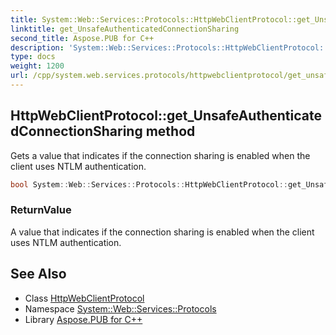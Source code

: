 ```yaml
---
title: System::Web::Services::Protocols::HttpWebClientProtocol::get_UnsafeAuthenticatedConnectionSharing method
linktitle: get_UnsafeAuthenticatedConnectionSharing
second_title: Aspose.PUB for C++
description: 'System::Web::Services::Protocols::HttpWebClientProtocol::get_UnsafeAuthenticatedConnectionSharing method. Gets a value that indicates if the connection sharing is enabled when the client uses NTLM authentication in C++.'
type: docs
weight: 1200
url: /cpp/system.web.services.protocols/httpwebclientprotocol/get_unsafeauthenticatedconnectionsharing/
---
```

## HttpWebClientProtocol::get_UnsafeAuthenticatedConnectionSharing method


Gets a value that indicates if the connection sharing is enabled when the client uses NTLM authentication.

```cpp
bool System::Web::Services::Protocols::HttpWebClientProtocol::get_UnsafeAuthenticatedConnectionSharing()
```


### ReturnValue

A value that indicates if the connection sharing is enabled when the client uses NTLM authentication.

## See Also

* Class [HttpWebClientProtocol](../)
* Namespace [System::Web::Services::Protocols](../../)
* Library [Aspose.PUB for C++](../../../)
